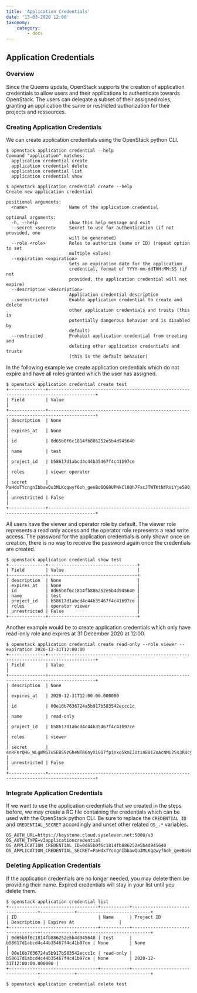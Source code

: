 ```yaml
---
title: 'Application Credentials'
date: '13-03-2020 12:00'
taxonomy:
    category:
        - docs
---
```


## Application Credentials

### Overview

Since the Queens update, OpenStack supports the creation of application credentials to allow users and their applications to authenticate towards OpenStack. The users can delegate a subset of their assigned roles, granting an application the same or restricted authorization for their projects and ressources.  

### Creating Application Credentials

We can create application credentials using the OpenStack python CLI.

```shell
$ openstack application credential --help
Command "application" matches:
  application credential create
  application credential delete
  application credential list
  application credential show

$ openstack application credential create --help
Create new application credential

positional arguments:
  <name>                Name of the application credential

optional arguments:
  -h, --help            show this help message and exit
  --secret <secret>     Secret to use for authentication (if not provided, one
                        will be generated)
  --role <role>         Roles to authorize (name or ID) (repeat option to set
                        multiple values)
  --expiration <expiration>
                        Sets an expiration date for the application
                        credential, format of YYYY-mm-ddTHH:MM:SS (if not
                        provided, the application credential will not expire)
  --description <description>
                        Application credential description
  --unrestricted        Enable application credential to create and delete
                        other application credentials and trusts (this is
                        potentially dangerous behavior and is disabled by
                        default)
  --restricted          Prohibit application credential from creating and
                        deleting other application credentials and trusts
                        (this is the default behavior)
```

In the following example we create application credentials which do not expire and have all roles granted which the user has assigned.

```shell
$ openstack application credential create test
+--------------+----------------------------------------------------------------------------------------+
| Field        | Value                                                                                  |
+--------------+----------------------------------------------------------------------------------------+
| description  | None                                                                                   |
| expires_at   | None                                                                                   |
| id           | 0d65b0f6c1814fb886252e5b4d945640                                                       |
| name         | test                                                                                   |
| project_id   | b58617d1abcd4c44b35467f4c41b97ce                                                       |
| roles        | viewer operator                                                                        |
| secret       | PaHdxTYcngnIbbawQu3MLKqqwyf6oh_geeBo6QG9UPNkCl0Qh7FxcJTWTKtNfRViYje590_kBW8QL7Qi9gtxeg |
| unrestricted | False                                                                                  |
+--------------+----------------------------------------------------------------------------------------+
```

All users have the viewer and operator role by default. The viewer role represents a read only access and the operator role represents a read write access. The password for the application credentials is only shown once on creation, there is no way to receive the password again once the credentials are created.

```shell
$ openstack application credential show test
+--------------+----------------------------------+
| Field        | Value                            |
+--------------+----------------------------------+
| description  | None                             |
| expires_at   | None                             |
| id           | 0d65b0f6c1814fb886252e5b4d945640 |
| name         | test                             |
| project_id   | b58617d1abcd4c44b35467f4c41b97ce |
| roles        | operator viewer                  |
| unrestricted | False                            |
+--------------+----------------------------------+
```

Another example would be to create application credentials which only have read-only role and expires at 31 December 2020 at 12:00.

```shell
$ openstack application credential create read-only --role viewer --expiration 2020-12-31T12:00:00
+--------------+----------------------------------------------------------------------------------------+
| Field        | Value                                                                                  |
+--------------+----------------------------------------------------------------------------------------+
| description  | None                                                                                   |
| expires_at   | 2020-12-31T12:00:00.000000                                                             |
| id           | 00e16b7636724a5b917b583542eccc1c                                                       |
| name         | read-only                                                                              |
| project_id   | b58617d1abcd4c44b35467f4c41b97ce                                                       |
| roles        | viewer                                                                                 |
| secret       | 4nRFnrQHG_WLgWMS7uSEBS9zGheNTB6nyXiGO7fpinxo5kmIJUtinE0iZoAcNMU2Ss3R4cys3DRVH5f_T_DUBQ |
| unrestricted | False                                                                                  |
+--------------+----------------------------------------------------------------------------------------+
```

### Integrate Application Credentials

If we want to use the application credentials that we created in the steps before, we may create a RC file containing the credentials which can be used with the OpenStack python CLI. Be sure to replace the `CREDENTIAL_ID` and `CREDENTIAL_SECRET` accordingly and unset other related `OS_.*` variables.

```shell
OS_AUTH_URL=https://keystone.cloud.syseleven.net:5000/v3
OS_AUTH_TYPE=v3applicationcredential
OS_APPLICATION_CREDENTIAL_ID=0d65b0f6c1814fb886252e5b4d945640
OS_APPLICATION_CREDENTIAL_SECRET=PaHdxTYcngnIbbawQu3MLKqqwyf6oh_geeBo6QG9UPNkCl0Qh7FxcJTWTKtNfRViYje590_kBW8QL7Qi9gtxeg
```

### Deleting Application Credentials

If the application credentials are no longer needed, you may delete them be providing their name. Expired credentials will stay in your list until you delete them.

```shell
$ openstack application credential list
+----------------------------------+-----------+----------------------------------+-------------+----------------------------+
| ID                               | Name      | Project ID                       | Description | Expires At                 |
+----------------------------------+-----------+----------------------------------+-------------+----------------------------+
| 0d65b0f6c1814fb886252e5b4d945640 | test      | b58617d1abcd4c44b35467f4c41b97ce | None        | None                       |
| 00e16b7636724a5b917b583542eccc1c | read-only | b58617d1abcd4c44b35467f4c41b97ce | None        | 2020-12-31T12:00:00.000000 |
+----------------------------------+-----------+----------------------------------+-------------+----------------------------+

$ openstack application credential delete test
```
